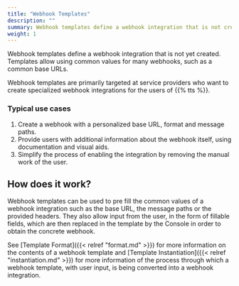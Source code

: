 ```yaml
---
title: "Webhook Templates"
description: ""
summary: Webhook templates define a webhook integration that is not created (yet). Templates allows for using common values for many webhooks, such as a common base paths.
weight: 1
---
```


Webhook templates define a webhook integration that is not yet created. Templates allow using common values for many webhooks, such as a common base URLs.

Webhook templates are primarily targeted at service providers who want to create specialized webhook integrations for the users of {{% tts %}}.

<!--more-->

### Typical use cases

1. Create a webhook with a personalized base URL, format and message paths.
2. Provide users with additional information about the webhook itself, using documentation and visual aids.
3. Simplify the process of enabling the integration by removing the manual work of the user.

## How does it work?

Webhook templates can be used to pre fill the common values of a webhook integration such as the base URL, the message paths or the provided headers. They also allow input from the user, in the form of fillable fields, which are then replaced in the template by the Console in order to obtain the concrete webhook. 

See [Template Format]({{< relref "format.md" >}}) for more information on the contents of a webhook template and  [Template Instantiation]({{< relref "instantiation.md" >}}) for more information of the process through which a webhook template, with user input, is being converted into a webhook integration.
